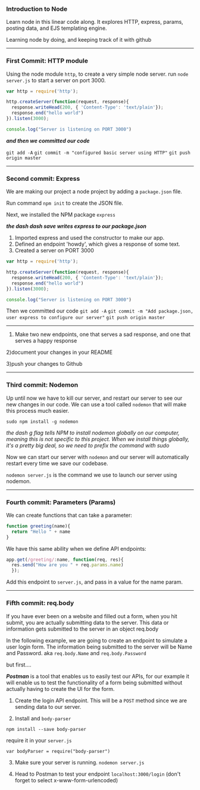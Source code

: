 ### Introduction to Node

Learn node in this linear code along. It explores HTTP, express, params, posting data, and EJS templating engine.

Learning node by doing, and keeping track of it with github

-----
### First Commit: HTTP module
Using the node module `http`, to create a very simple node server. run `node server.js` to start a server on port 3000.
```js
var http = require('http');

http.createServer(function(request, response){
  response.writeHead(200, { 'Content-Type': 'text/plain'});
  response.end("hello world")
}).listen(3000);

console.log("Server is listening on PORT 3000")

```
___and then we committed our code___

`git add -A`
`git commit -m "configured basic server using HTTP"`
`git push origin master`

-----
### Second commit: Express
We are making our project a node project by adding a `package.json` file.

Run command `npm init` to create the JSON file.

Next, we installed the NPM package `express`

___the dash dash save writes express to our package.json___

1) Imported express and used the constructor to make our app.
2) Defined an endpoint 'howdy', which gives a response of some text.
3) Created a server on PORT 3000

```js
var http = require('http');

http.createServer(function(request, response){
  response.writeHead(200, { 'Content-Type': 'text/plain'});
  response.end("hello world")
}).listen(3000);

console.log("Server is listening on PORT 3000")
```
Then we committed our code
`git add -A`
`git commit -m "Add package.json, user express to configure our server"`
`git push origin master`

-----

1) Make two new endpoints, one that serves a sad response, and one that serves a happy response

2)document your changes in your README

3)push your changes to Github

---
### Third commit: Nodemon
Up until now we have to kill our server, and restart our server to see our new changes in our code. We can use a tool called `nodemon` that will make this process much easier.

`sudo npm install -g nodemon`

*the dash g flag tells NPM to install nodemon globally on our computer, meaning this is not specific to this project. When we install things globally, it's a pretty big deal, so we need to prefix the command with sudo*

Now we can start our server with `nodemon` and our server will automatically restart every time we save our codebase.

`nodemon server.js` is the command we use to launch our server using nodemon.

---
### Fourth commit: Parameters (Params)
We can create functions that can take a parameter:
```js
function greeting(name){
  return "Hello " + name
}
```
We have this same ability when we define API endpoints:
```js
app.get(/greeting/:name, function(req, res){
  res.send("How are you " + req.params.name)
  });
```

Add this endpoint to `server.js`, and pass in a value for the name param.

---
### Fifth commit: req.body

If you have ever been on a website and filled out a form, when you hit submit, you are actually submitting data to the server. This data or information gets submitted to the server in an object req.body

In the following example, we are going to create an endpoint to simulate a user login form. The information being submitted to the server will be Name and Password. aka `req.body.Name` and `req.body.Password`

but first....

___Postman___ is a tool that enables us to easily test our APIs, for our example it will enable us to test the functionality of a form being submitted without actually having to create the UI for the form.

1) Create the login API endpoint. This will be a `POST` method since we are sending data to our server.

2) Install and `body-parser`

`npm install --save body-parser`

require it in your `server.js`

`var bodyParser = require("body-parser")`

3) Make sure your server is running.
`nodemon server.js`

4) Head to Postman to test your endpoint `localhost:3000/login` (don't forget to select x-www-form-urlencoded)
